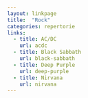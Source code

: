 ```yaml
---
layout: linkpage
title:  "Rock"
categories: repertorie
links:
  - title: AC/DC
    url: acdc
  - title: Black Sabbath
    url: black-sabbath
  - title: Deep Purple
    url: deep-purple
  - title: Nirvana
    url: nirvana
---
```

